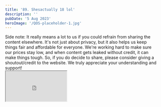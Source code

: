```yaml
---
title: '89. Shesactually 18 lol'
description: ''
pubDate: '5 Aug 2023'
heroImage: '/QOS-placeholder-1.jpg'
---
```

<div class="video_paragraph_header"> Side note: It really means a lot to us if you could refrain from sharing the content elsewhere. It's not just about privacy, but it also helps us keep things fair and affordable for everyone. We're working hard to make sure our prices stay low, and when content gets leaked without credit, it can make things tough. So, if you do decide to share, please consider giving a shoutout/credit to the website. We truly appreciate your understanding and support!</div>

<iframe src="https://drive.google.com/file/d/1rg1NLQztcTkLY3c14aGc_3dnc2e4WEgE/preview" width="200" height="100" allow="autoplay" allowfullscreen="allowfullscreen"></iframe> 

<br>
<br>
<!---<a class="read_more" href="https://drive.google.com/file/d/1rg1NLQztcTkLY3c14aGc_3dnc2e4WEgE/view?usp=sharing">Download</a>--->
